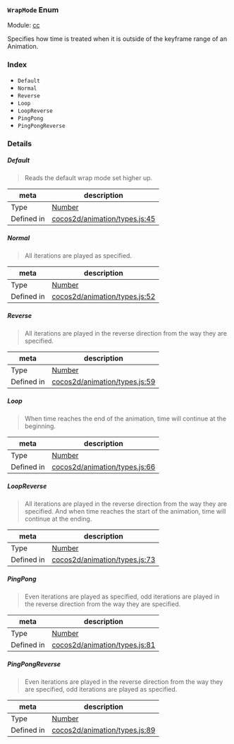 ### `WrapMode` Enum



Module: [cc](../modules/cc.md)


Specifies how time is treated when it is outside of the keyframe range of an Animation.


### Index
  - `Default`
  - `Normal`
  - `Reverse`
  - `Loop`
  - `LoopReverse`
  - `PingPong`
  - `PingPongReverse`

### Details


##### Default

> Reads the default wrap mode set higher up.

| meta | description |
|------|-------------|
| Type | <a href="https://developer.mozilla.org/en/JavaScript/Reference/Global_Objects/Number" class="crosslink external" target="_blank">Number</a> |
| Defined in | [cocos2d/animation/types.js:45](https://github.com/cocos-creator/engine/blob/a2f4b48f64e8117cf0d5a93229bfe31932c42384/cocos2d/animation/types.js#L45) |



##### Normal

> All iterations are played as specified.

| meta | description |
|------|-------------|
| Type | <a href="https://developer.mozilla.org/en/JavaScript/Reference/Global_Objects/Number" class="crosslink external" target="_blank">Number</a> |
| Defined in | [cocos2d/animation/types.js:52](https://github.com/cocos-creator/engine/blob/a2f4b48f64e8117cf0d5a93229bfe31932c42384/cocos2d/animation/types.js#L52) |



##### Reverse

> All iterations are played in the reverse direction from the way they are specified.

| meta | description |
|------|-------------|
| Type | <a href="https://developer.mozilla.org/en/JavaScript/Reference/Global_Objects/Number" class="crosslink external" target="_blank">Number</a> |
| Defined in | [cocos2d/animation/types.js:59](https://github.com/cocos-creator/engine/blob/a2f4b48f64e8117cf0d5a93229bfe31932c42384/cocos2d/animation/types.js#L59) |



##### Loop

> When time reaches the end of the animation, time will continue at the beginning.

| meta | description |
|------|-------------|
| Type | <a href="https://developer.mozilla.org/en/JavaScript/Reference/Global_Objects/Number" class="crosslink external" target="_blank">Number</a> |
| Defined in | [cocos2d/animation/types.js:66](https://github.com/cocos-creator/engine/blob/a2f4b48f64e8117cf0d5a93229bfe31932c42384/cocos2d/animation/types.js#L66) |



##### LoopReverse

> All iterations are played in the reverse direction from the way they are specified.
And when time reaches the start of the animation, time will continue at the ending.

| meta | description |
|------|-------------|
| Type | <a href="https://developer.mozilla.org/en/JavaScript/Reference/Global_Objects/Number" class="crosslink external" target="_blank">Number</a> |
| Defined in | [cocos2d/animation/types.js:73](https://github.com/cocos-creator/engine/blob/a2f4b48f64e8117cf0d5a93229bfe31932c42384/cocos2d/animation/types.js#L73) |



##### PingPong

> Even iterations are played as specified, odd iterations are played in the reverse direction from the way they
are specified.

| meta | description |
|------|-------------|
| Type | <a href="https://developer.mozilla.org/en/JavaScript/Reference/Global_Objects/Number" class="crosslink external" target="_blank">Number</a> |
| Defined in | [cocos2d/animation/types.js:81](https://github.com/cocos-creator/engine/blob/a2f4b48f64e8117cf0d5a93229bfe31932c42384/cocos2d/animation/types.js#L81) |



##### PingPongReverse

> Even iterations are played in the reverse direction from the way they are specified, odd iterations are played
as specified.

| meta | description |
|------|-------------|
| Type | <a href="https://developer.mozilla.org/en/JavaScript/Reference/Global_Objects/Number" class="crosslink external" target="_blank">Number</a> |
| Defined in | [cocos2d/animation/types.js:89](https://github.com/cocos-creator/engine/blob/a2f4b48f64e8117cf0d5a93229bfe31932c42384/cocos2d/animation/types.js#L89) |



